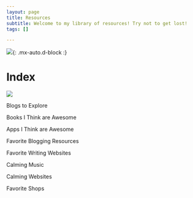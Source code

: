 ```yaml
---
layout: page
title: Resources
subtitle: Welcome to my library of resources! Try not to get lost!
tags: []

---
```

![](https://64.media.tumblr.com/460e90cbd60d50f37a59236acbd41a19/tumblr_orvdjmknOr1ucpx1qo2_r1_250.gif){: .mx-auto.d-block :}

# Index

![](http://fc02.deviantart.net/fs71/f/2013/172/3/a/heart_border__purple_black__by_revpixy-d6a0gve.gif)

Blogs to Explore

Books I Think are Awesome

Apps I Think are Awesome

Favorite Blogging Resources

Favorite Writing Websites

Calming Music

Calming Websites

Favorite Shops